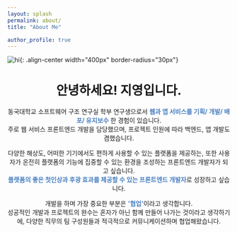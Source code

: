 ```yaml
---
layout: splash
permalink: about/
title: "About Me"

author_profile: true
---
```


![hi](https://user-images.githubusercontent.com/72294509/156001652-b0253d3d-643f-496d-9214-a28012c6b32a.gif){: .align-center width="400px" border-radius="30px"}

<div style="text-align:center">
<h1>안녕하세요! 지영입니다.</h1>
<p>동국대학교 소프트웨어 구조 연구실 학부 연구생으로서 <b style="color:#4A80C0;">웹과 앱 서비스를 기획/ 개발/ 배포/ 유지보수</b> 한 경험이 있습니다. <br>주로 웹 서비스 프론트엔드 개발을 담당했으며, 프로젝트 인원에 따라 백엔드, 앱 개발도 겸했습니다.</p>

<p>다양한 해상도, 어떠한 기기에서도 편하게 사용할 수 있는 플랫폼을 제공하는, 또한 사용자가 온전히 플랫폼의 기능에 집중할 수 있는 환경을 조성하는 프론트엔드 개발자가 되고 싶습니다.<br>
<b style="color:#4A80C0;">플랫폼의 좋은 첫인상과 후광 효과를 제공할 수 있는 프론트엔드 개발자</b>로 성장하고 싶습니다.</p>

<p>개발을 하며 가장 중요한 부분은 <b style="color:#4A80C0;">'협업'</b>이라고 생각합니다.<br>성공적인 개발과 프로젝트의 완수는 혼자가 아닌 함께 만들어 나가는 것이라고 생각하기에, 다양한 직무의 팀 구성원들과 적극적으로 커뮤니케이션하며 협업해왔습니다.</p>
</div>
